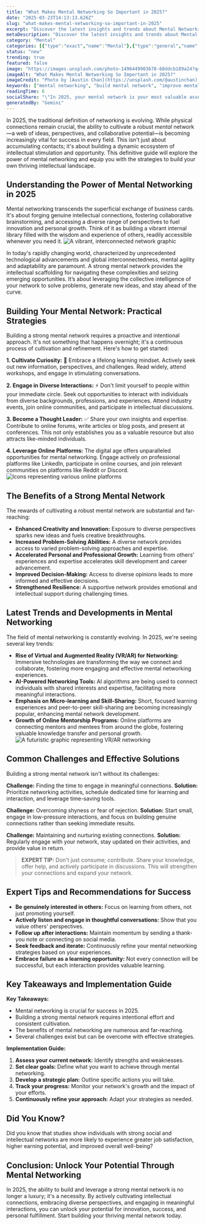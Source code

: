 ```yaml
---
title: "What Makes Mental Networking So Important in 2025?"
date: "2025-03-23T14:13:13.626Z"
slug: "what-makes-mental-networking-so-important-in-2025"
excerpt: "Discover the latest insights and trends about Mental Networking. This comprehensive guide covers everything you need to know about Mental Networking in 2025."
metaDescription: "Discover the latest insights and trends about Mental Networking. This comprehensive guide covers everything you need to know about Mental Networking in 202..."
category: "Mental"
categories: [{"type":"exact","name":"Mental"},{"type":"general","name":"Social Sciences"},{"type":"medium","name":"Organizational Psychology"},{"type":"specific","name":"Team Dynamics"},{"type":"niche","name":"Conflict Resolution"}]
status: "new"
trending: true
featured: false
image: "https://images.unsplash.com/photo-1496449903678-68ddcb189a24?q=85&w=1200&fit=max&fm=webp&auto=compress"
imageAlt: "What Makes Mental Networking So Important in 2025?"
imageCredit: "Photo by [Austin Chan](https://unsplash.com/@austinchan) on Unsplash"
keywords: ["mental networking", "build mental network", "improve mental connections", "mental networking techniques", "how to network mentally", "benefits of mental networking", "mental networking for success", "mental networking strategies", "best mental networking practices", "online mental networking courses"]
readingTime: 6
socialShare: "\"In 2025, your mental network is your most valuable asset. It's not just about who you know, but what you know, and who knows what.\""
generatedBy: "Gemini"
---
```




In 2025, the traditional definition of networking is evolving.  While physical connections remain crucial,  the ability to cultivate a robust *mental* network—a web of ideas, perspectives, and collaborative potential—is becoming increasingly vital for success in every field. This isn't just about accumulating contacts; it's about building a dynamic ecosystem of intellectual stimulation and opportunity. This definitive guide will explore the power of mental networking and equip you with the strategies to build your own thriving intellectual landscape.

## Understanding the Power of Mental Networking in 2025

Mental networking transcends the superficial exchange of business cards. It's about forging genuine intellectual connections, fostering collaborative brainstorming, and accessing a diverse range of perspectives to fuel innovation and personal growth.  Think of it as building a vibrant internal library filled with the wisdom and experience of others, readily accessible whenever you need it. ![A vibrant, interconnected network graphic](https://images.unsplash.com/photo-1451187580459-43490279c0fa?q=85&w=1200&fit=max&fm=webp&auto=compress)

In today's rapidly changing world, characterized by unprecedented technological advancements and global interconnectedness, mental agility and adaptability are paramount.  A strong mental network provides the intellectual scaffolding for navigating these complexities and seizing emerging opportunities.  It’s about leveraging the collective intelligence of your network to solve problems, generate new ideas, and stay ahead of the curve.

## Building Your Mental Network: Practical Strategies

Building a strong mental network requires a proactive and intentional approach. It's not something that happens overnight; it's a continuous process of cultivation and refinement. Here's how to get started:

**1. Cultivate Curiosity:**  🔑  Embrace a lifelong learning mindset. Actively seek out new information, perspectives, and challenges.  Read widely, attend workshops, and engage in stimulating conversations.

**2. Engage in Diverse Interactions:** ⚡  Don't limit yourself to people within your immediate circle. Seek out opportunities to interact with individuals from diverse backgrounds, professions, and experiences.  Attend industry events, join online communities, and participate in intellectual discussions.

**3. Become a Thought Leader:**  ✅  Share your own insights and expertise.  Contribute to online forums, write articles or blog posts, and present at conferences.  This not only establishes you as a valuable resource but also attracts like-minded individuals.

**4. Leverage Online Platforms:**  The digital age offers unparalleled opportunities for mental networking.  Engage actively on professional platforms like LinkedIn, participate in online courses, and join relevant communities on platforms like Reddit or Discord.  ![Icons representing various online platforms](https://images.unsplash.com/photo-1484417894907-623942c8ee29?q=85&w=1200&fit=max&fm=webp&auto=compress)

##  The Benefits of a Strong Mental Network

The rewards of cultivating a robust mental network are substantial and far-reaching:

* **Enhanced Creativity and Innovation:**  Exposure to diverse perspectives sparks new ideas and fuels creative breakthroughs.
* **Increased Problem-Solving Abilities:**  A diverse network provides access to varied problem-solving approaches and expertise.
* **Accelerated Personal and Professional Growth:**  Learning from others' experiences and expertise accelerates skill development and career advancement.
* **Improved Decision-Making:**  Access to diverse opinions leads to more informed and effective decisions.
* **Strengthened Resilience:**  A supportive network provides emotional and intellectual support during challenging times.

##  Latest Trends and Developments in Mental Networking

The field of mental networking is constantly evolving.  In 2025, we're seeing several key trends:

* **Rise of Virtual and Augmented Reality (VR/AR) for Networking:** Immersive technologies are transforming the way we connect and collaborate, fostering more engaging and effective mental networking experiences.
* **AI-Powered Networking Tools:**  AI algorithms are being used to connect individuals with shared interests and expertise, facilitating more meaningful interactions.
* **Emphasis on Micro-learning and Skill-Sharing:**  Short, focused learning experiences and peer-to-peer skill-sharing are becoming increasingly popular, enhancing mental network development.
* **Growth of Online Mentorship Programs:** Online platforms are connecting mentors and mentees from around the globe, fostering valuable knowledge transfer and personal growth. ![A futuristic graphic representing VR/AR networking](https://images.unsplash.com/photo-1517976487492-5750f3195933?q=85&w=1200&fit=max&fm=webp&auto=compress)

## Common Challenges and Effective Solutions

Building a strong mental network isn't without its challenges:

**Challenge:**  Finding the time to engage in meaningful connections.
**Solution:**  Prioritize networking activities, schedule dedicated time for learning and interaction, and leverage time-saving tools.

**Challenge:**  Overcoming shyness or fear of rejection.
**Solution:**  Start small, engage in low-pressure interactions, and focus on building genuine connections rather than seeking immediate results.

**Challenge:**  Maintaining and nurturing existing connections.
**Solution:**  Regularly engage with your network, stay updated on their activities, and provide value in return.

> **EXPERT TIP:**  Don't just consume; contribute. Share your knowledge, offer help, and actively participate in discussions. This will strengthen your connections and expand your network.

##  Expert Tips and Recommendations for Success

* **Be genuinely interested in others:**  Focus on learning from others, not just promoting yourself.
* **Actively listen and engage in thoughtful conversations:**  Show that you value others' perspectives.
* **Follow up after interactions:**  Maintain momentum by sending a thank-you note or connecting on social media.
* **Seek feedback and iterate:**  Continuously refine your mental networking strategies based on your experiences.
* **Embrace failure as a learning opportunity:**  Not every connection will be successful, but each interaction provides valuable learning.

##  Key Takeaways and Implementation Guide

**Key Takeaways:**

* Mental networking is crucial for success in 2025.
* Building a strong mental network requires intentional effort and consistent cultivation.
* The benefits of mental networking are numerous and far-reaching.
* Several challenges exist but can be overcome with effective strategies.

**Implementation Guide:**

1. **Assess your current network:** Identify strengths and weaknesses.
2. **Set clear goals:** Define what you want to achieve through mental networking.
3. **Develop a strategic plan:**  Outline specific actions you will take.
4. **Track your progress:** Monitor your network's growth and the impact of your efforts.
5. **Continuously refine your approach:** Adapt your strategies as needed.

##  Did You Know?

Did you know that studies show individuals with strong social and intellectual networks are more likely to experience greater job satisfaction, higher earning potential, and improved overall well-being?  

## Conclusion:  Unlock Your Potential Through Mental Networking

In 2025, the ability to build and leverage a strong mental network is no longer a luxury; it's a necessity.  By actively cultivating intellectual connections, embracing diverse perspectives, and engaging in meaningful interactions, you can unlock your potential for innovation, success, and personal fulfillment. Start building your thriving mental network today.

